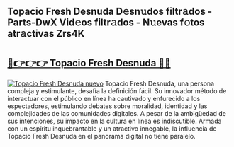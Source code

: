 ## Topacio Fresh Desnuda D𝚎sn𝚞dos filtr𝚊dos - Parts-DwX Vid𝚎os filtr𝚊dos - N𝚞evas f𝚘tos atr𝚊ctivas Zrs4K

# <h2><a href="http://mb8n58.tromn.icu/?c=Topacio+Fresh+Desnuda">🔗👉👉👉 Topacio Fresh Desnuda 🔗🔗</a></h2>

[![Topacio Fresh Desnuda nuevo](https://i.imgur.com/pEAQMta.gif)](http://mb8n58.tromn.icu/?c=Topacio+Fresh+Desnuda)
Topacio Fresh Desnuda, una persona compleja y estimulante, desafía la definición fácil. Su innovador método de interactuar con el público en línea ha cautivado y enfurecido a los espectadores, estimulando debates sobre moralidad, identidad y las complejidades de las comunidades digitales. A pesar de la ambigüedad de sus intenciones, su impacto en la cultura en línea es indiscutible. Armada con un espíritu inquebrantable y un atractivo innegable, la influencia de Topacio Fresh Desnuda en el panorama digital no tiene paralelo.
